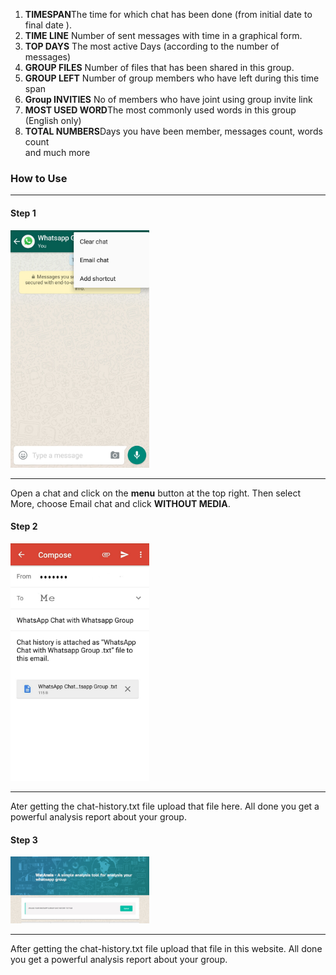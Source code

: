 1. <b>TIMESPAN</b>The time for which chat has been done (from initial date to final date ).<br>
2. <b>TIME LINE</b>  Number of sent messages with time in a graphical form.<br>
3. <b>TOP DAYS</b> The most active Days (according to the number of messages)<br>
4. <b>GROUP FILES</b> Number of files that has been shared in this group.<br>
5. <b>GROUP LEFT</b> Number of group members who have left during this time span<br>
6. <b>Group INVITIES</b> No of members who have joint using group invite link<br>
7. <b>MOST USED WORD</b>The most commonly used words in this group (English only)<br>
8. <b>TOTAL NUMBERS</b>Days you have been member, messages count, words count<br> and much more
<h3>How to Use</h3><hr>
<h4>Step 1</h4>
<img src="https://github.com/Dotcodes/watanysis/blob/master/step1.jpeg?raw=true" width="222px"><hr>
<p>Open a chat and click on the <b>menu</b> button at the top right. Then select More, choose Email chat and click <b>WITHOUT MEDIA</b>.</p>
<h4>Step 2</h4>
<img src="https://github.com/Dotcodes/watanysis/blob/master/step2.jpeg?raw=true" width="222px"><hr>
<p>Ater getting the chat-history.txt file upload that file here. All done you get a powerful analysis report about your group.</p>
<h4>Step 3</h4>
<img src="https://github.com/Dotcodes/watanysis/blob/master/step3.jpeg?raw=true" width="222px"><hr>
<p>After getting the chat-history.txt file upload that file in this website. All done you get a powerful analysis report about your group.</p>
